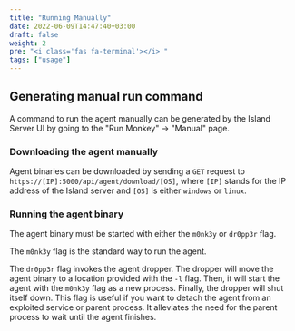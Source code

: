 ```yaml
---
title: "Running Manually"
date: 2022-06-09T14:47:40+03:00
draft: false
weight: 2
pre: "<i class='fas fa-terminal'></i> "
tags: ["usage"]
---
```



## Generating manual run command

A command to run the agent manually can be generated by the Island Server UI by
going to the "Run Monkey" -> "Manual" page.

### Downloading the agent manually

Agent binaries can be downloaded by sending a `GET` request to
`https://[IP]:5000/api/agent/download/[OS]`, where `[IP]` stands for the IP
address of the Island server and `[OS]` is either `windows` or `linux`.

### Running the agent binary

The agent binary must be started with either the `m0nk3y` or `dr0pp3r` flag.

The `m0nk3y` flag is the standard way to run the agent.

The `dr0pp3r` flag invokes the agent dropper. The dropper will move the agent
binary to a location provided with the `-l` flag. Then, it will start the agent
with the `m0nk3y` flag as a new process. Finally, the dropper will shut itself
down. This flag is useful if you want to detach the agent from an exploited
service or parent process. It alleviates the need for the parent process to
wait until the agent finishes.
